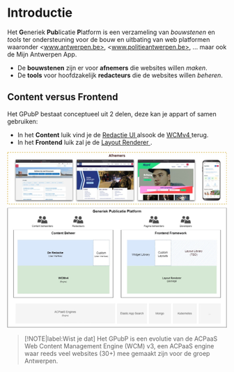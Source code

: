# Introductie

Het **G**eneriek **Pub**licatie **P**latform is een verzameling van *bouwstenen* en *tools* ter ondersteuning voor de bouw en uitbating van web platformen waaronder <www.antwerpen.be>, <www.politieantwerpen.be>, ... maar ook de Mijn Antwerpen App.

* De **bouwstenen** zijn er voor **afnemers** die websites willen *maken*.
* De **tools** voor hoofdzakelijk **redacteurs** die de websites willen *beheren*.

## Content versus Frontend

Het GPubP bestaat conceptueel uit 2 delen, deze kan je appart of samen gebruiken:

* In het **Content** luik vind je de [Redactie UI <i class="fa-solid fa-xs fa-arrow-up-right-from-square"></i>](https://redactie.antwerpen.be ':target="_blank"') alsook de [WCMv4 <i class="fa-solid fa-xs fa-arrow-up-right-from-square"></i>](https://acpaas.digipolis.be/nl/product/web-content-management-engine/web-content-management-engine-forms-module ':target="_blank"') terug. 
* In het **Frontend** luik zal je de [Layout Renderer <i class="fa-solid fa-xs fa-arrow-up-right-from-square"></i>](https://layout-renderer-a.antwerpen.be/ ':target="_blank"').

![GPubP high level](../assets/gpubp.jpg 'High level overzicht van het GPubP')

> [!NOTE|label:Wist je dat]
> Het GPubP is een evolutie van de ACPaaS Web Content Management Engine (WCM) v3, een ACPaaS engine waar reeds veel websites (30+) mee gemaakt zijn voor de groep Antwerpen.
